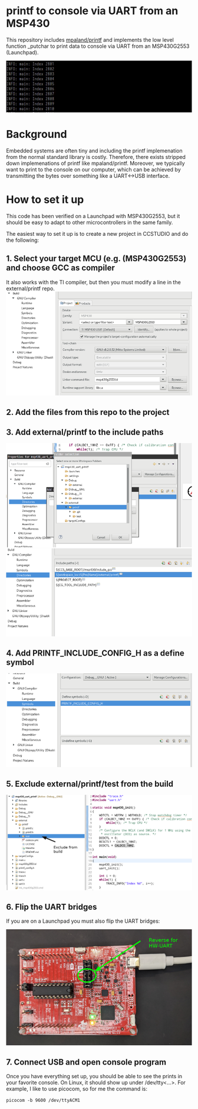 # printf to console via UART from an MSP430
This repository includes [mpaland/printf](https://github.com/mpaland/printf.git) and implements
the low level function _putchar to print data to console via UART from an MSP430G2553 (Launchpad).

<img src="imgs/uart_printf.gif">

# Background
Embedded systems are often tiny and including the printf implemenation from the
normal standard library is costly. Therefore, there exists stripped down implemenations
of printf like mpaland/printf. Moreover, we typically want to print to the console
on our computer, which can be achieved by transmitting the bytes over something like
a UART<->USB interface.

# How to set it up
This code has been verified on a Launchpad with MSP430G2553, but it should be easy to
adapt to other microcontrollers in the same family.

The easiest way to set it up is to create a new project in CCSTUDIO and do the
following:

## 1. Select your target MCU (e.g. (MSP430G2553) and choose GCC as compiler
It also works with the TI compiler, but then you must modify a line in the external/printf repo.
![ ](imgs/compiler_and_target.png)
## 2. Add the files from this repo to the project
## 3. Add external/printf to the include paths
![ ](imgs/addprintffolder.png)
![ ](imgs/addprintffolder2.png)
## 4. Add PRINTF_INCLUDE_CONFIG_H as a define symbol
![ ](imgs/adddefine.png)
## 5. Exclude external/printf/test from the build
![ ](imgs/excludefrombuild.png)

## 6. Flip the UART bridges
If you are on a Launchpad you must also flip the UART bridges:

![ ](imgs/hwuart.png)

## 7. Connect USB and open console program
Once you have everything set up, you should be able to see the prints in your
favorite console. On Linux, it should show up under /dev/tty<...>.
For example, I like to use picocom, so for me the command is:

```console
picocom -b 9600 /dev/ttyACM1
```
